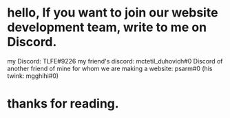 # hello, If you want to join our website development team, write to me on Discord.
my Discord: TLFE#9226
my friend's discord: mctetil_duhovich#0
Discord of another friend of mine for whom we are making a website: psarm#0 (his twink: mgghihi#0)
# thanks for reading.
